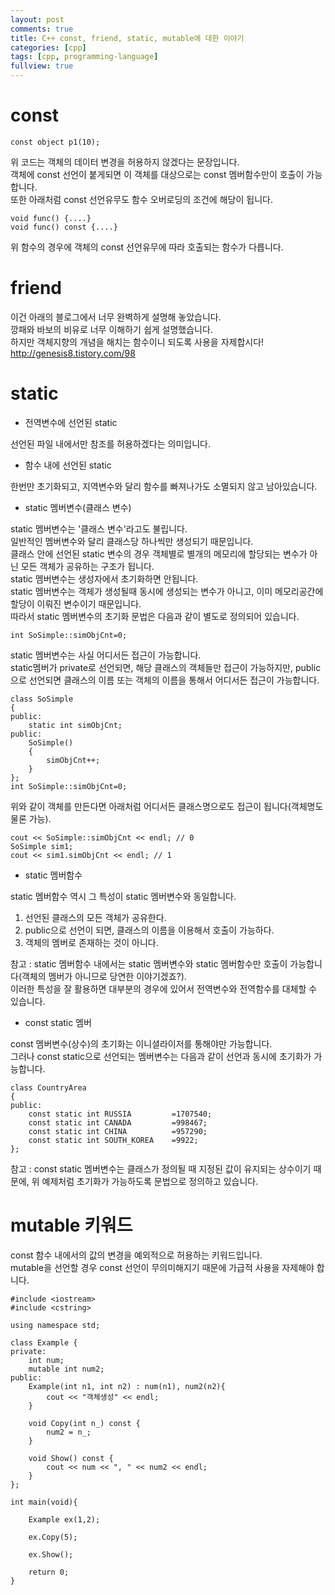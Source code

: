 ```yaml
---
layout: post
comments: true
title: C++ const, friend, static, mutable에 대한 이야기
categories: [cpp]
tags: [cpp, programming-language]
fullview: true
---
```

# const

```
const object p1(10);
```

위 코드는 객체의 데이터 변경을 허용하지 않겠다는 문장입니다.  
객체에 const 선언이 붙게되면 이 객체를 대상으로는 const 멤버함수만이 호출이 가능합니다.  
또한 아래처럼 const 선언유무도 함수 오버로딩의 조건에 해당이 됩니다.

```
void func() {....}
void func() const {....}
```

위 함수의 경우에 객체의 const 선언유무에 따라 호출되는 함수가 다릅니다.

# friend

이건 아래의 블로그에서 너무 완벽하게 설명해 놓았습니다.  
깡패와 바보의 비유로 너무 이해하기 쉽게 설명했습니다.  
하지만 객체지향의 개념을 해치는 함수이니 되도록 사용을 자제합시다!  
http://genesis8.tistory.com/98  

# static

- 전역변수에 선언된 static

선언된 파일 내에서만 참조를 허용하겠다는 의미입니다.

- 함수 내에 선언된 static

한번만 초기화되고, 지역변수와 달리 함수를 빠져나가도 소멸되지 않고 남아있습니다.

- static 멤버변수(클래스 변수)

static 멤버변수는 '클래스 변수'라고도 불립니다.  
일반적인 멤버변수와 달리 클래스당 하나씩만 생성되기 때문입니다.  
클래스 안에 선언된 static 변수의 경우 객체별로 별개의 메모리에 할당되는 변수가 아닌 모든 객체가 공유하는 구조가 됩니다.  
static 멤버변수는 생성자에서 초기화하면 안됩니다.  
static 멤버변수는 객체가 생성될때 동시에 생성되는 변수가 아니고, 이미 메모리공간에 할당이 이뤄진 변수이기 때문입니다.  
따라서 static 멤버변수의 초기화 문법은 다음과 같이 별도로 정의되어 있습니다.

```
int SoSimple::simObjCnt=0;
```

static 멤버변수는 사실 어디서든 접근이 가능합니다.  
static멤버가 private로 선언되면, 해당 클래스의 객체들만 접근이 가능하지만, public으로 선언되면 클래스의 이름 또는 객체의 이름을 통해서 어디서든 접근이 가능합니다.

```
class SoSimple
{
public:
    static int simObjCnt;
public:
    SoSimple()
    {
        simObjCnt++;
    }
};
int SoSimple::simObjCnt=0;
```

위와 같이 객체를 만든다면 아래처럼 어디서든 클래스명으로도 접근이 됩니다(객체명도 물론 가능).  

```
cout << SoSimple::simObjCnt << endl; // 0
SoSimple sim1;
cout << sim1.simObjCnt << endl; // 1
```

- static 멤버함수

 static 멤버함수 역시 그 특성이 static 멤버변수와 동일합니다.  

 1. 선언된 클래스의 모든 객체가 공유한다.
 2. public으로 선언이 되면, 클래스의 이름을 이용해서 호출이 가능하다.
 3. 객체의 멤버로 존재하는 것이 아니다.

참고 : static 멤버함수 내에서는 static 멤버변수와 static 멤버함수만 호출이 가능합니다(객체의 멤버가 아니므로 당연한 이야기겠죠?).  
이러한 특성을 잘 활용하면 대부분의 경우에 있어서 전역변수와 전역함수를 대체할 수 있습니다.

- const static 멤버

const 멤버변수(상수)의 초기화는 이니셜라이저를 통해야만 가능합니다.  
그러나 const static으로 선언되는 멤버변수는 다음과 같이 선언과 동시에 초기화가 가능합니다.  

```
class CountryArea
{
public:
    const static int RUSSIA         =1707540;
    const static int CANADA         =998467;
    const static int CHINA          =957290;
    const static int SOUTH_KOREA    =9922;
};
```

참고 : const static 멤버변수는 클래스가 정의될 때 지정된 값이 유지되는 상수이기 때문에, 위 예제처럼 초기화가 가능하도록 문법으로 정의하고 있습니다.

# mutable 키워드

const 함수 내에서의 값의 변경을 예외적으로 허용하는 키워드입니다.  
mutable을 선언할 경우 const 선언이 무의미해지기 때문에 가급적 사용을 자제해야 합니다.

```
#include <iostream>
#include <cstring>

using namespace std;

class Example {
private:
    int num;
    mutable int num2;
public:
    Example(int n1, int n2) : num(n1), num2(n2){
        cout << "객체생성" << endl;
    }

    void Copy(int n_) const {
        num2 = n_;
    }

    void Show() const {
        cout << num << ", " << num2 << endl;
    }
};

int main(void){

    Example ex(1,2);

    ex.Copy(5);

    ex.Show();

    return 0;
}
```
